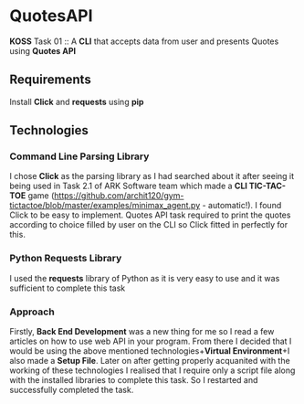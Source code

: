# QuotesAPI
**KOSS** Task 01  :: A **CLI** that accepts data from user and presents Quotes using **Quotes API**
## Requirements
Install **Click** and **requests** using **pip**
## Technologies
### Command Line Parsing Library
I chose **Click** as the parsing library as I had searched about it after seeing it being used in Task 2.1 of ARK Software team which made a **CLI TIC-TAC-TOE** game (https://github.com/archit120/gym-tictactoe/blob/master/examples/minimax_agent.py - automatic!). I found Click to be easy to implement. Quotes API task required to print the quotes according to choice filled by user on the CLI so Click fitted in perfectly for this.
### Python Requests Library
I used the **requests** library of Python as it is very easy to use and it was sufficient to complete this task
### Approach
Firstly, **Back End Development** was a new thing for me so I read a few articles on how to use web API in your program. From there I decided that I would be using the above mentioned technologies+**Virtual Environment**+I also made a **Setup File**. Later on after getting properly acquanited with the working of these technologies I realised that I require only a script file along with the installed libraries to complete this task. So I restarted and successfully completed the task.

